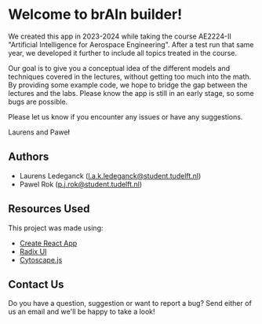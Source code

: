# Welcome to brAIn builder!

We created this app in 2023-2024 while taking the course AE2224-II "Artificial Intelligence for Aerospace Engineering". After a test run that same year, we developed it further to include all topics treated in the course. 

Our goal is to give you a conceptual idea of the different models and techniques covered in the lectures, without getting too much into the math. By providing some example code, we hope to bridge the gap between the lectures and the labs. Please know the app is still in an early stage, so some bugs are possible. 

Please let us know if you encounter any issues or have any suggestions. 

Laurens and Paweł

## Authors

- Laurens Ledeganck ([l.a.k.ledeganck@student.tudelft.nl](mailto:l.a.k.ledeganck@student.tudelft.nl))
- Pawel Rok ([p.j.rok@student.tudelft.nl](mailto:p.j.rok@student.tudelft.nl))

## Resources Used

This project was made using:
- [Create React App](https://github.com/facebook/create-react-app)
- [Radix UI](https://www.radix-ui.com/)
- [Cytoscape.js](https://js.cytoscape.org/)

## Contact Us

Do you have a question, suggestion or want to report a bug? Send either of us an email and we'll be happy to take a look!